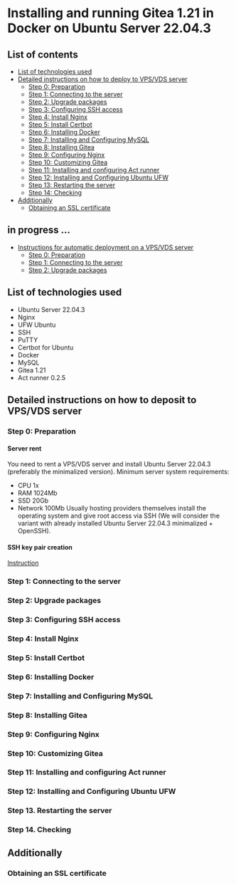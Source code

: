 # Installing and running Gitea 1.21 in Docker on Ubuntu Server 22.04.3

## List of contents
- [List of technologies used](#list-of-technologies-used)
- [Detailed instructions on how to deploy to VPS/VDS server](#detailed-instructions-on-how-to-deploy-to-vps-vds-server)
  - [Step 0: Preparation](#step-0-preparation)
  - [Step 1: Connecting to the server](#step-1-connecting-to-the-server)
  - [Step 2: Upgrade packages](#step-2-upgrade-packages)
  - [Step 3: Configuring SSH access](#step-3-configuring-ssh-access)
  - [Step 4: Install Nginx](#step-4-install-nginx)
  - [Step 5: Install Certbot](#step-5-install-certbot)
  - [Step 6: Installing Docker](#step-6-installing-docker)
  - [Step 7: Installing and Configuring MySQL](#step-7-installing-and-configuring-mysql)
  - [Step 8: Installing Gitea](#step-8-installing-gitea)
  - [Step 9: Configuring Nginx](#step-9-configuring-nginx)
  - [Step 10: Customizing Gitea](#step-10-customizing-gitea)
  - [Step 11: Installing and configuring Act runner](#step-11-installing-and-configuring-act-runner)
  - [Step 12: Installing and Configuring Ubuntu UFW](#step-12-installing-and-configuring-ubuntu-ufw)
  - [Step 13: Restarting the server](#step-13-restarting-the-server)
  - [Step 14: Checking](#step-14-checking)
- [Additionally](#additionally)
  - [Obtaining an SSL certificate](#obtaining-an-sll-certificate)
## in progress ...
- [Instructions for automatic deployment on a VPS/VDS server](#instructions-for-automatic-deployment-on-a-vps-vds-server)
  - [Step 0: Preparation](#step-0-preparation)
  - [Step 1: Connecting to the server](#step-1-connecting-to-the-server)
  - [Step 2: Upgrade packages](#step-2-upgrade-packages)


## List of technologies used
- Ubuntu Server 22.04.3
- Nginx
- UFW Ubuntu
- SSH
- PuTTY
- Certbot for Ubuntu
- Docker
- MySQL
- Gitea 1.21
- Act runner 0.2.5

## Detailed instructions on how to deposit to VPS/VDS server

### Step 0: Preparation
#### Server rent
  You need to rent a VPS/VDS server and install Ubuntu Server 22.04.3 (preferably the minimalized version).
Minimum server system requirements:
- CPU 1x
- RAM 1024Mb
- SSD 20Gb
- Network 100Mb
  Usually hosting providers themselves install the operating system and give root access via SSH (We will consider the variant with already installed Ubuntu Server 22.04.3 minimalized + OpenSSH).
#### SSH key pair creation
  [Instruction](https://putty.org.ru/articles/putty-ssh-key-auth.html)

### Step 1: Connecting to the server

### Step 2: Upgrade packages

### Step 3: Configuring SSH access

### Step 4: Install Nginx

### Step 5: Install Certbot

### Step 6: Installing Docker

### Step 7: Installing and Configuring MySQL

### Step 8: Installing Gitea

### Step 9: Configuring Nginx

### Step 10: Customizing Gitea

### Step 11: Installing and configuring Act runner

### Step 12: Installing and Configuring Ubuntu UFW

### Step 13. Restarting the server

### Step 14. Checking

## Additionally

### Obtaining an SSL certificate
